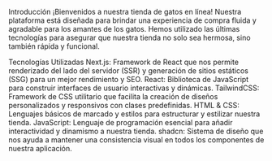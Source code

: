 Introducción
¡Bienvenidos a nuestra tienda de gatos en línea! Nuestra plataforma está diseñada para brindar una experiencia de compra fluida y agradable para los amantes de los gatos. Hemos utilizado las últimas tecnologías para asegurar que nuestra tienda no solo sea hermosa, sino también rápida y funcional.

Tecnologías Utilizadas
Next.js:
Framework de React que nos permite renderizado del lado del servidor (SSR) y generación de sitios estáticos (SSG) para un mejor rendimiento y SEO.
React:
Biblioteca de JavaScript para construir interfaces de usuario interactivas y dinámicas.
TailwindCSS:
Framework de CSS utilitario que facilita la creación de diseños personalizados y responsivos con clases predefinidas.
HTML & CSS:
Lenguajes básicos de marcado y estilos para estructurar y estilizar nuestra tienda.
JavaScript:
Lenguaje de programación esencial para añadir interactividad y dinamismo a nuestra tienda.
shadcn:
Sistema de diseño que nos ayuda a mantener una consistencia visual en todos los componentes de nuestra aplicación.